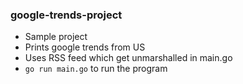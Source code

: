 ### google-trends-project

- Sample project
- Prints google trends from US
- Uses RSS feed which get unmarshalled in main.go
- `go run main.go` to run the program
